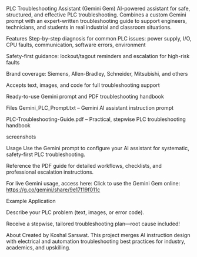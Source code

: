 PLC Troubleshooting Assistant (Gemini Gem)
AI-powered assistant for safe, structured, and effective PLC troubleshooting. Combines a custom Gemini prompt with an expert-written troubleshooting guide to support engineers, technicians, and students in real industrial and classroom situations.

Features
Step-by-step diagnosis for common PLC issues: power supply, I/O, CPU faults, communication, software errors, environment

Safety-first guidance: lockout/tagout reminders and escalation for high-risk faults

Brand coverage: Siemens, Allen-Bradley, Schneider, Mitsubishi, and others

Accepts text, images, and code for full troubleshooting support

Ready-to-use Gemini prompt and PDF troubleshooting handbook

Files
Gemini_PLC_Prompt.txt – Gemini AI assistant instruction prompt

PLC-Troubleshooting-Guide.pdf – Practical, stepwise PLC troubleshooting handbook

screenshots

Usage
Use the Gemini prompt to configure your AI assistant for systematic, safety-first PLC troubleshooting.

Reference the PDF guide for detailed workflows, checklists, and professional escalation instructions.

For live Gemini usage, access here:
Click to use the Gemini Gem online: https://g.co/gemini/share/9e17f19f011c

Example Application

Describe your PLC problem (text, images, or error code).

Receive a stepwise, tailored troubleshooting plan—root cause included!


About
Created by Koshal Sarswat. This project merges AI instruction design with electrical and automation troubleshooting best practices for industry, academics, and upskilling.
